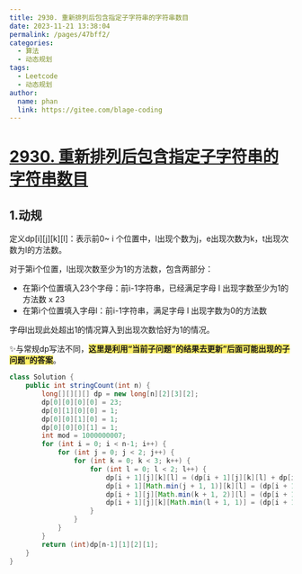 ```yaml
---
title: 2930. 重新排列后包含指定子字符串的字符串数目
date: 2023-11-21 13:38:04
permalink: /pages/47bff2/
categories:
  - 算法
  - 动态规划
tags:
  - Leetcode
  - 动态规划
author: 
  name: phan
  link: https://gitee.com/blage-coding
---
```

# [2930. 重新排列后包含指定子字符串的字符串数目](https://leetcode.cn/problems/number-of-strings-which-can-be-rearranged-to-contain-substring/)

## 1.动规

定义dp\[i\]\[j\]\[k\]\[l\]：表示前0~ i 个位置中，l出现个数为j，e出现次数为k，t出现次数为l的方法数。

对于第i个位置，l出现次数至少为1的方法数，包含两部分：

- 在第i个位置填入23个字母：前i-1字符串，已经满足字母 l 出现字数至少为1的方法数 x 23
- 在第i个位置填入字母l：前i-1字符串，满足字母 l 出现字数为0的方法数

字母l出现此处超出1的情况算入到出现次数恰好为1的情况。

✨与常规dp写法不同，<font style="background: rgb(255, 240, 102)" >**这里是利用“当前子问题”的结果去更新”后面可能出现的子问题“的答案**</font>。

```java
class Solution {
    public int stringCount(int n) {
        long[][][][] dp = new long[n][2][3][2];
        dp[0][0][0][0] = 23;
        dp[0][1][0][0] = 1;
        dp[0][0][1][0] = 1;
        dp[0][0][0][1] = 1;
        int mod = 1000000007;
        for (int i = 0; i < n-1; i++) {
            for (int j = 0; j < 2; j++) {
                for (int k = 0; k < 3; k++) {
                    for (int l = 0; l < 2; l++) {
                        dp[i + 1][j][k][l] = (dp[i + 1][j][k][l] + dp[i][j][k][l] * 23) % mod;
                        dp[i + 1][Math.min(j + 1, 1)][k][l] = (dp[i + 1][Math.min(j + 1, 1)][k][l] + dp[i][j][k][l]) % mod;
                        dp[i + 1][j][Math.min(k + 1, 2)][l] = (dp[i + 1][j][Math.min(k + 1, 2)][l] + dp[i][j][k][l]) % mod;
                        dp[i + 1][j][k][Math.min(l + 1, 1)] = (dp[i + 1][j][k][Math.min(l + 1, 1)] + dp[i][j][k][l]) % mod;
                    }
                }
            }
        }
        return (int)dp[n-1][1][2][1];
    }
}
```


